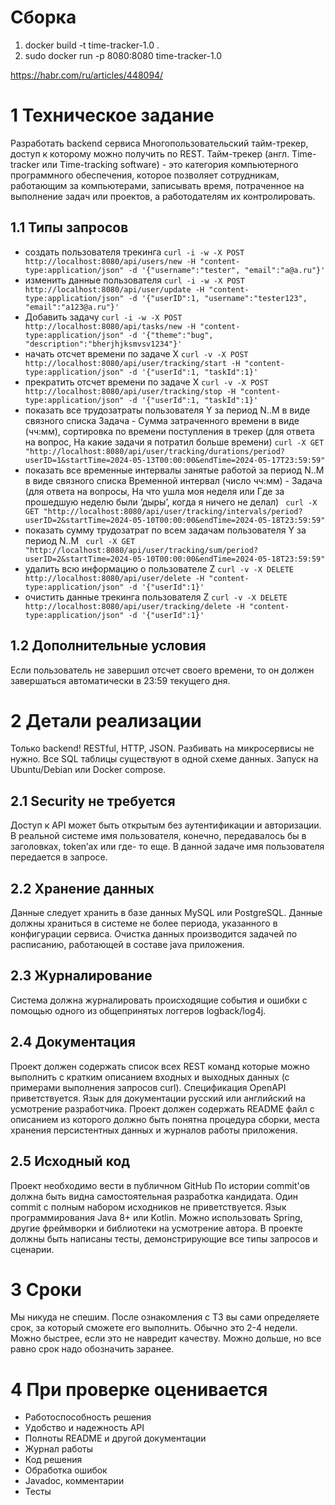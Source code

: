 # Сборка
1. docker build -t time-tracker-1.0 .
2. sudo docker run -p 8080:8080 time-tracker-1.0

https://habr.com/ru/articles/448094/
# 1 Техническое задание
Разработать backend сервиса Многопользовательский тайм-трекер, доступ к которому можно
получить по REST.
Тайм-трекер (англ. Time-tracker или Time-tracking software) - это категория компьютерного
программного обеспечения, которое позволяет сотрудникам, работающим за компьютерами,
записывать время, потраченное на выполнение задач или проектов, а работодателям их
контролировать.
## 1.1 Типы запросов
* создать пользователя трекинга
  `curl -i -w -X POST http://localhost:8080/api/users/new -H "content-type:application/json" -d '{"username":"tester", "email":"a@a.ru"}'`
* изменить данные пользователя
  `curl -i -w -X POST http://localhost:8080/api/user/update -H "content-type:application/json" -d '{"userID":1, "username":"tester123", "email":"a123@a.ru"}'`
* Добавить задачу
  `curl -i -w -X POST http://localhost:8080/api/tasks/new -H "content-type:application/json" -d '{"theme":"bug", "description":"bherjhjksmvsv1234"}'`
* начать отсчет времени по задаче Х
  `curl -v -X POST http://localhost:8080/api/user/tracking/start -H "content-type:application/json" -d '{"userId":1, "taskId":1}'`
* прекратить отсчет времени по задаче Х
  `curl -v -X POST http://localhost:8080/api/user/tracking/stop -H "content-type:application/json" -d '{"userId":1, "taskId":1}'`
* показать все трудозатраты пользователя Y за период N..M в виде связного списка Задача - Сумма затраченного времени в виде (чч:мм), сортировка по времени поступления в трекер (для ответа на вопрос, На какие задачи я потратил больше времени)
  `curl -X GET "http://localhost:8080/api/user/tracking/durations/period?userID=1&startTime=2024-05-13T00:00:00&endTime=2024-05-17T23:59:59"`
* показать все временные интервалы занятые работой за период N..M в виде связного списка Временной интервал (число чч:мм) - Задача (для ответа на вопросы, На что ушла моя неделя или Где за прошедшую неделю были ‘дыры’, когда я ничего не делал)
  ` curl -X GET "http://localhost:8080/api/user/tracking/intervals/period?userID=2&startTime=2024-05-10T00:00:00&endTime=2024-05-18T23:59:59"`
* показать сумму трудозатрат по всем задачам пользователя Y за период N..M
  ` curl -X GET "http://localhost:8080/api/user/tracking/sum/period?userID=2&startTime=2024-05-10T00:00:00&endTime=2024-05-18T23:59:59"`
* удалить всю информацию о пользователе Z
  `curl -v -X DELETE http://localhost:8080/api/user/delete -H "content-type:application/json" -d '{"userId":1}'`
* очистить данные трекинга пользователя Z
  `curl -v -X DELETE http://localhost:8080/api/user/tracking/delete -H "content-type:application/json" -d '{"userId":1}'`

## 1.2 Дополнительные условия
Если пользователь не завершил отсчет своего времени, то он должен завершаться
автоматически в 23:59 текущего дня.
# 2 Детали реализации
Только backend! RESTful, HTTP, JSON.
Разбивать на микросервисы не нужно.
Все SQL таблицы существуют в одной схеме данных.
Запуск на Ubuntu/Debian или Docker compose.
## 2.1 Security не требуется
Доступ к API может быть открытым без аутентификации и авторизации.
В реальной системе имя пользователя, конечно, передавалось бы в заголовках, token’ах или где-
то еще. В данной задаче имя пользователя передается в запросе.
## 2.2 Хранение данных
Данные следует хранить в базе данных MySQL или PostgreSQL.
Данные должны храниться в системе не более периода, указанного в конфигурации сервиса.
Очистка данных производится задачей по расписанию, работающей в составе java приложения.
## 2.3 Журналирование
Система должна журналировать происходящие события и ошибки с помощью одного из
общепринятых логгеров logback/log4j.
## 2.4 Документация
Проект должен содержать список всех REST команд которые можно выполнить с кратким
описанием входных и выходных данных (с примерами выполнения запросов curl).
Спецификация OpenAPI приветствуется.
Язык для документации русский или английский на усмотрение разработчика.
Проект должен содержать README файл с описанием из которого должно быть понятна
процедура сборки, места хранения персистентных данных и журналов работы приложения.
##  2.5 Исходный код
Проект необходимо вести в публичном GitHub
По истории commit'ов должна быть видна самостоятельная разработка кандидата. Один commit
с полным набором исходников не приветствуется.
Язык программирования Java 8+ или Kotlin. Можно использовать Spring, другие фреймворки и
библиотеки на усмотрение автора.
В проекте должны быть написаны тесты, демонстрирующие все типы запросов и сценарии.
# 3 Сроки
Мы никуда не спешим.
После ознакомления с ТЗ вы сами определяете срок, за который сможете его выполнить.
Обычно это 2-4 недели. Можно быстрее, если это не навредит качеству. Можно дольше, но все
равно срок надо обозначить заранее.
# 4 При проверке оценивается
* Работоспособность решения
* Удобство и надежность API
* Полноты README и другой документации
* Журнал работы
* Код решения
* Обработка ошибок
* Javadoc, комментарии
* Тесты